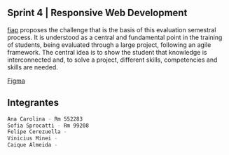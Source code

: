 ## Sprint 4 | Responsive Web Development

[fiap](https://www.fiap.com.br/) proposes the challenge that is the basis of this evaluation semestral process. It is understood as a central and fundamental point in the training of students, being evaluated through a large project, following an agile framework. The central idea is to show the student that knowledge is interconnected and, to solve a project, different skills, competencies and skills are needed.

[Figma](https://www.figma.com/file/JSZoWleEsbIaLjirBYawsA/Projeto-Porto?type=design&node-id=0%3A1&mode=design&t=F0zUvi66glaU3hUW-1)

## Integrantes

```bash
Ana Carolina - Rm 552283
Sofia Sprocatti - Rm 99208
Felipe Cerezuella - 
Vinicius Minei - 
Caique Almeida - 
```


